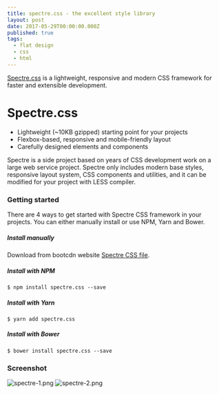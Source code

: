 ```yaml
---
title: spectre.css - the excellent style library
layout: post
date: 2017-05-29T00:00:00.000Z
published: true
tags:
  - flat design
  - css
  - html
---
```


[Spectre.css](https://picturepan2.github.io/spectre) is a lightweight, responsive and modern CSS framework for faster and extensible development.<!--more-->

# Spectre.css

- Lightweight (~10KB gzipped) starting point for your projects
- Flexbox-based, responsive and mobile-friendly layout
- Carefully designed elements and components

Spectre is a side project based on years of CSS development work on a large web service project. Spectre only includes modern base styles, responsive layout system, CSS components and utilities, and it can be modified for your project with LESS compiler.


### Getting started

There are 4 ways to get started with Spectre CSS framework in your projects. You can either manually install or use NPM, Yarn and Bower.

##### Install manually
Download from bootcdn website [Spectre CSS file](http://www.bootcdn.cn/spectre.css/).

##### Install with NPM
`$ npm install spectre.css --save`

##### Install with Yarn
`$ yarn add spectre.css`

##### Install with Bower
`$ bower install spectre.css --save`

### Screenshot
![spectre-1.png](/post_images/spectre-1.png)
![spectre-2.png](/post_images/spectre-2.png)
